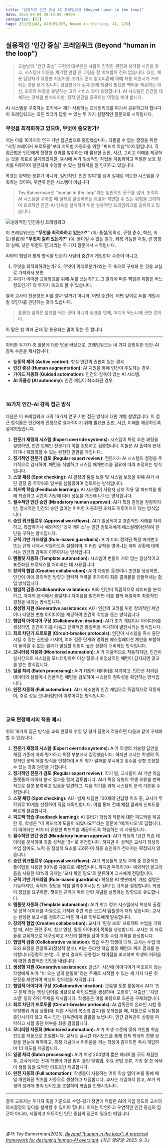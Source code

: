 ```yaml
---
title: "실용적인 인간 중심 AI 프레임워크 (Beyond human in the loop)"
date: 2025-09-04 00:10:00 +0900
categories: [AI]
tags: [인간중심AI, AI프레임워크, human-in-the-loop, AI, 교육]
---
```


## 실용적인 '인간 중심' 프레임워크 (Beyond “human in the loop”)

> 오늘날의 "인간 중심" 구현의 대부분은 사람이 진정한 권한과 생각할 시간을 갖고, 시스템에 의문을 제기할 만큼 큰 그림을 잘 이해함이 전혀 없습니다.
> 대신, 채용 담당자가 유망한 지원자를 보기도 전에 알고리즘에 의해 채용 지원서가 거부되는 것을 보게 됩니다. 상담원에게 실제 문제 해결에 필요한 맥락을 제공하는 대신, 오히려 짜증을 유발하는 고객 서비스 봇이 등장합니다. AI 시스템은 인간을 대체하는 것처럼 판매되지만, 정작 인간을 증폭하는 역할을 해야 합니다.

AI 시스템을 구축하는 조직에서 제가 사용하는 프레임워크를 여기서 공유하고자 합니다. 이 프레임워크는 모든 리더가 답할 수 있는 두 가지 실질적인 질문으로 시작됩니다.

### 무엇을 최적화하고 있으며, 무엇이 중요한가?

저는 이를 16가지의 연구 기반 접근법으로 종합했습니다. 되돌릴 수 없는 결정을 위한 "서킷 브레이커 프로토콜"부터 저위험 자동화를 위한 "피드백 학습"까지 말입니다. 각 접근법은 인간에게 진정한 효과를 발휘하는 데 필요한 권한, 시간, 그리고 이해를 제공하는 것을 목표로 설계되었지만, 동시에 AI가 일상적인 작업을 자동화하고 적절한 보호 장치를 마련하여 일관되게 수행할 수 있는 잠재력을 잘 인지하고 있습니다.

목표는 완벽한 분류가 아니라, 일반적인 '인간 참여'를 넘어 실제로 의도한 시스템을 구축하는 것이며, 우연히 만든 시스템이 아닙니다.

> Tey Bannerman은 "human in the loop"라는 일반적인 문구를 넘어, 조직이 AI 시스템을 구축할 때 실제로 달성하려는 목표와 직면할 수 있는 위험을 고려하여 효과적인 인간-AI 감독을 설계하기 위한 실용적인 프레임워크를 공유하고 있습니다.

![실용적인 인간중심 프레임워크](/assets/human-in-the-loop-framework-by-tey-bannerman.png)

이 프레임워크는 **"무엇을 최적화하고 있는가?"** (예: 품질/정확성, 규정 준수, 혁신, 속도/볼륨)와 **"무엇이 걸려 있는가?"** (예: 돌이킬 수 없는 결과, 회복 가능한 차질, 큰 영향의 실패, 낮은 위험의 결과)라는 두 가지 질문에서 시작됩니다.

AI와의 협업과 통제 방식을 단순히 사람이 중간에 개입한다 수준이 아니고,
1. 무엇을 최적화하려는가? 2. 무엇이 위태로운가?라는 두 축으로 구체화 한 것을 교실로 가져와서 보면
1. 우리가 어떠한 교육목표를 위해 AI를 쓰는가? 2. 그 결과에 따른 책임과 위험은 어느 정도인가? 의 두가지 축으로 볼 수 있습니다.

결국 교사의 전문성은 AI를 쓸까 말까가 아니라, 어떤 순간에, 어떤 깊이로 AI를 개입시킬 것인가를 판단하는 것에 있습니다.

> 훌륭한 음악은 음표를 찍는 것이 아니라 쉼표를 언제, 어디에 찍느냐에 관한 것이다.

이 말은 참 여러 군데 잘 통용되는 말이 맞는 듯 합니다.

---

이러한 두가지 축 질문에 대한 답을 바탕으로, 프레임워크는 네 가지 광범위한 인간-AI 감독 수준을 제시합니다:

* **능동적 제어 (Active control):** 항상 인간의 권한이 있는 경우.
* **인간 증강 (Human augmentation):** AI 지원을 통해 인간이 주도하는 경우.
* **가이드 자동화 (Guided automation):** 인간의 감독이 있는 AI 시스템.
* **AI 자율성 (AI autonomy):** 인간 개입이 최소화된 경우.

<br>

### 16가지 인간-AI 감독 접근 방식

다음은 이 프레임워크 내의 16가지 연구 기반 접근 방식에 대한 개별 설명입니다. 이 접근 방식들은 인간에게 진정으로 효과적이기 위해 필요한 권한, 시간, 이해를 제공하도록 설계되었습니다.

1.  **전문가 재정의 시스템 (Expert override systems):** 시스템이 특정 추론 과정을 설명하면, 인간 도메인 전문가가 이를 검토하고 검증합니다. 이들은 AI 출력에 반대하거나 재정의할 수 있는 완전한 권한을 가집니다.
2.  **정기적인 전문가 검토 (Regular expert review):** 전문가가 AI 시스템의 결정을 주기적으로 감사하여, 패턴을 식별하고 시스템 매개변수를 필요에 따라 조정하는 방식입니다.
3.  **스팟 체킹 (Spot checking):** AI 결정의 품질 보증 및 시스템 보정을 위해 AI가 내린 결정 중 무작위로 일부를 샘플링하여 검토하는 방식입니다.
4.  **피드백 학습 (Feedback learning):** AI 시스템이 사용자 상호 작용 및 피드백을 통해 학습하고 시간이 지남에 따라 성능을 개선해 나가는 방식입니다.
5.  **필수적인 인간 승인 (Mandatory human approval):** AI가 특정 결정을 권장하지만, 명시적인 인간의 승인 없이는 어떠한 자동화된 조치도 이루어지지 않는 방식입니다.
6.  **승인 워크플로우 (Approval workflows):** AI가 일상적이고 표준적인 사례를 처리하고, 복잡하거나 예외적인 '엣지 케이스'는 인간 검토자에게 에스컬레이션하여 판단을 구하는 방식입니다.
7.  **규칙 기반 가드레일 (Rule-based guardrails):** AI가 미리 정의된 특정 매개변수 또는 규칙 내에서 작동하도록 설정되며, 이러한 규칙을 벗어나는 예외 상황에 대해서는 인간의 감독이 이루어지는 방식입니다.
8.  **템플릿 자동화 (Template automation):** 시스템이 변동이 거의 없는 일상적이고 표준화된 프로세스를 처리하는 데 사용됩니다.
9.  **창의적 협업 (Creative collaboration):** AI가 다양한 옵션이나 초안을 생성하면, 인간이 이에 창의적인 방향과 전략적 맥락을 추가하여 최종 결과물을 만들어내는 협업 방식입니다.
10. **협업적 검증 (Collaborative validation):** AI와 인간이 독립적으로 데이터를 분석하고, 각자의 분석에서 불일치나 차이점을 발견하면 이를 함께 해결하여 최종적인 결정을 내리는 방식입니다.
11. **생성형 지원 (Generative assistance):** AI가 인간의 고려를 위한 창의적인 제안이나 다양한 변형 아이디어를 제공하여 인간의 작업을 돕는 방식입니다.
12. **협업적 아이디어 구상 (Collaborative ideation):** AI가 초기 개념이나 아이디어를 생성하면, 인간이 이를 다듬고 전략적인 통찰력을 추가하여 발전시키는 방식입니다.
13. **회로 차단기 프로토콜 (Circuit-breaker protocols):** 인간이 시스템을 즉시 중단시킬 수 있는 권한을 가지며, 여러 검증 단계와 명확한 에스컬레이션 체인을 포함하여 돌이킬 수 없는 결과가 발생할 위험이 높은 상황에 대비하는 방식입니다.
14. **모니터링 자동화 (Monitored automation):** AI가 자율적으로 작동하지만, 인간이 실시간으로 시스템을 모니터링하며 이상 징후나 비정상적인 패턴이 감지되면 경고를 받는 방식입니다.
15. **일괄 처리 (Batch processing):** AI가 대량의 데이터를 처리하고, 인간은 처리된 데이터의 샘플이나 전반적인 패턴을 검토하여 시스템의 정확성을 확인하는 방식입니다.
16. **완전 자동화 (Full automation):** AI가 최소한의 인간 개입으로 독립적으로 작동하며, 주로 성능 모니터링만이 이루어지는 방식입니다.

<br>

### 교육 현장에서의 적용 예시

위의 16가지 접근 방식을 교육 현장의 수업 및 평가 장면에 적용하면 다음과 같이 구체화할 수 있습니다.

1.  **전문가 재정의 시스템 (Expert override systems):** AI가 학생의 서술형 답안을 채점 기준에 따라 평가하고 특정 부분에서 감점했습니다. 하지만 교사는 학생의 독창적인 문제 해결 방식을 인정하여 AI의 평가 결과를 무시하고 점수를 상향 조정할 수 있는 최종 권한을 가집니다.
2.  **정기적인 전문가 검토 (Regular expert review):** 학기 말, 교사들이 AI 기반 학습 플랫폼의 데이터 분석 결과를 함께 검토합니다. AI가 특정 유형의 학생 오류를 반복적으로 잘못 분류하고 있음을 발견하고, 다음 학기를 위해 시스템의 분석 기준을 수정합니다.
3.  **스팟 체킹 (Spot checking):** AI가 밤새 채점한 100개의 단답형 퀴즈 중, 교사가 무작위로 10개를 선정하여 직접 재확인합니다. 이를 통해 전체 채점 결과의 신뢰도를 빠르게 점검합니다.
4.  **피드백 학습 (Feedback learning):** AI 튜터가 학생의 작문에 대한 피드백을 제공한 후, 학생은 "이 피드백이 도움이 되었나요?"라는 질문에 '예/아니오'로 답합니다. 이 데이터는 AI가 더 유용한 피드백을 제공하도록 학습하는 데 사용됩니다.
5.  **필수적인 인간 승인 (Mandatory human approval):** AI가 학생의 1년간 학습 데이터를 분석하여 최종 성적을 'B+'로 추천합니다. 하지만 이 성적은 교사가 학생의 수업 참여도, 노력 등 정성적 요소를 고려하여 최종 승인하기 전까지는 확정되지 않습니다.
6.  **승인 워크플로우 (Approval workflows):** AI가 학생들의 코딩 과제 중 표준적인 풀이법을 사용한 90%를 자동으로 채점합니다. 하지만 독특하거나 예외적인 알고리즘을 사용한 10%의 과제는 '교사 확인 필요'로 분류하여 교사에게 전달합니다.
7.  **규칙 기반 가드레일 (Rule-based guardrails):** 학생용 AI 챗봇에게 '개념 설명은 가능하지만, 숙제의 정답을 직접 알려주어서는 안 된다'는 규칙을 설정합니다. 학생이 정답을 요구하면, 챗봇은 규칙에 따라 관련 개념을 설명하는 방향으로 유도합니다.
8.  **템플릿 자동화 (Template automation):** AI가 학교 정보 시스템에서 학생의 출결 및 성적 데이터를 자동으로 가져와 주간 학습 보고서 템플릿에 채워 넣습니다. 교사는 완성된 보고서를 검토하고 버튼 하나로 학부모에게 발송합니다.
9.  **창의적 협업 (Creative collaboration):** 교사가 '환경 보호' 프로젝트 수업을 기획할 때, AI는 관련 주제, 참고 영상, 활동 아이디어 목록을 생성합니다. 교사는 이 자료들을 교육적으로 재구성하고 자신의 철학을 담아 최종 수업 계획을 완성합니다.
10. **협업적 검증 (Collaborative validation):** 학습 부진 학생에 대해, 교사는 수업 태도와 표정을 관찰하고(정성적 분석), AI는 온라인 학습 활동 패턴과 퀴즈 결과를 분석합니다(정량적 분석). 두 분석 결과의 공통점과 차이점을 비교하며 학생의 어려움에 대한 종합적인 진단을 내립니다.
11. **생성형 지원 (Generative assistance):** 글쓰기 시간에 아이디어가 떠오르지 않는 학생에게 AI가 "비 오는 날의 운동화"라는 주제로 시작할 수 있는 세 가지 다른 첫 문장을 제안하여 학생의 창의성을 자극합니다.
12. **협업적 아이디어 구상 (Collaborative ideation):** 모둠별 토론 활동에서 AI가 '인구 문제'라는 핵심 단어를 바탕으로 마인드맵을 생성하며 '고령화', '저출산', '지방 소멸' 등의 하위 주제를 제시합니다. 학생들은 이를 바탕으로 토론을 구체화합니다.
13. **회로 차단기 프로토콜 (Circuit-breaker protocols):** AI 감독관이 온라인 시험 중 부정행위 의심 상황(예: 다른 사람의 목소리 감지)을 포착했을 때, 자동으로 시험을 중단시키지 않고 즉시 인간 감독관에게 알람을 보냅니다. 인간 감독관이 상황을 파악하고 시험 중단 여부를 최종 결정합니다.
14. **모니터링 자동화 (Monitored automation):** AI가 학생 수준에 맞춰 개인별 학습 진도를 자동으로 조절합니다. 교사는 실시간 대시보드를 통해 전체 학생의 진행 상황을 한눈에 파악하고, 특정 개념에서 어려움을 겪는 학생이 감지되면 즉시 개입하여 1:1 지도를 제공합니다.
15. **일괄 처리 (Batch processing):** AI가 학생 200명의 짧은 에세이를 모두 채점한 후, 교사에게는 전체 학생이 가장 많이 틀린 맞춤법, 주요 문법 오류, 가장 잘 쓴 에세이 샘플 등을 요약한 리포트만 제공합니다.
16. **완전 자동화 (Full automation):** 학생들이 사용하는 어휘 학습 앱이 AI를 통해 매일 개인화된 퀴즈를 자동으로 생성하고 채점합니다. 교사는 개입하지 않고, AI가 학생의 성과에 맞춰 난이도를 조절하며 학습을 진행시킵니다.

---

결국 교육자는 두가지 축을 기준으로 수업-평가 장면에 적합한 AI의 개입 정도와 교사의 의사결정의 깊이를 설계할 수 있어야 합니다. 이제는 막연하고 우연적인 인간 중심의 접근이 아니라, 세밀하고 의도적인 인간 중심의 접근이 필요한 때입니다.

<br>

_출처: Tey Bannerman(2025). [Beyond "human in the loop": A practical framework for designing human-AI oversight](https://teybannerman.com/ai/2025/08/25/human-in-the-loop-framework.html). (최근 열람일: 2025. 9. 3.)_
